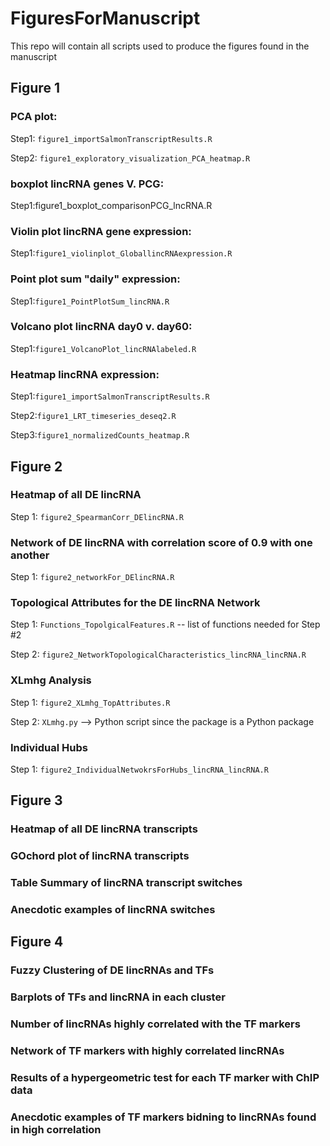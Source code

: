 
# FiguresForManuscript

This repo will contain all scripts used to produce the figures found in the manuscript

## Figure 1

### PCA plot: 
Step1: `figure1_importSalmonTranscriptResults.R` 

Step2: `figure1_exploratory_visualization_PCA_heatmap.R`

### boxplot lincRNA genes V. PCG:
Step1:figure1_boxplot_comparisonPCG_lncRNA.R

### Violin plot lincRNA gene expression:
Step1:`figure1_violinplot_GloballincRNAexpression.R`

### Point plot sum "daily" expression:
Step1:`figure1_PointPlotSum_lincRNA.R`

### Volcano plot lincRNA day0 v. day60:
Step1:`figure1_VolcanoPlot_lincRNAlabeled.R`

### Heatmap lincRNA expression:
Step1:`figure1_importSalmonTranscriptResults.R` 

Step2:`figure1_LRT_timeseries_deseq2.R`

Step3:`figure1_normalizedCounts_heatmap.R`

## Figure 2

### Heatmap of all DE lincRNA
Step 1: `figure2_SpearmanCorr_DElincRNA.R`

### Network of DE lincRNA with correlation score of 0.9 with one another 
Step 1: `figure2_networkFor_DElincRNA.R`

### Topological Attributes for the DE lincRNA Network 
Step 1: `Functions_TopolgicalFeatures.R` -- list of functions needed for Step #2

Step 2: `figure2_NetworkTopologicalCharacteristics_lincRNA_lincRNA.R`

### XLmhg Analysis 
Step 1: `figure2_XLmhg_TopAttributes.R`

Step 2: `XLmhg.py` --> Python script since the package is a Python package 

### Individual Hubs
Step 1: `figure2_IndividualNetwokrsForHubs_lincRNA_lincRNA.R`

## Figure 3 

### Heatmap of all DE lincRNA transcripts 

### GOchord plot of lincRNA transcripts 

### Table Summary of lincRNA transcript switches 

### Anecdotic examples of lincRNA switches 

## Figure 4 

### Fuzzy Clustering of DE lincRNAs and TFs 

### Barplots of TFs and lincRNA in each cluster 

### Number of lincRNAs highly correlated with the TF markers 

### Network of TF markers with highly correlated lincRNAs 

### Results of a hypergeometric test for each TF marker with ChIP data

### Anecdotic examples of TF markers bidning to lincRNAs found in high correlation 
